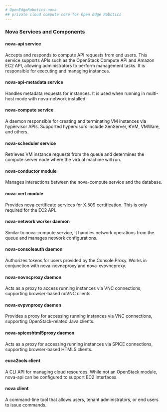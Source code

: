```yaml
---
# OpenEdgeRobotics-nova
## private cloud compute core for Open Edge Robotics
---
```

### Nova Services and Components

#### nova-api service
Accepts and responds to compute API requests from end users. This service supports APIs such as the OpenStack Compute API and Amazon EC2 API, allowing administrators to perform management tasks. It is responsible for executing and managing instances.

#### nova-api-metadata service
Handles metadata requests for instances. It is used when running in multi-host mode with nova-network installed.

#### nova-compute service
A daemon responsible for creating and terminating VM instances via hypervisor APIs. Supported hypervisors include XenServer, KVM, VMWare, and others.

#### nova-scheduler service
Retrieves VM instance requests from the queue and determines the compute server node where the virtual machine will run.

#### nova-conductor module
Manages interactions between the nova-compute service and the database.

#### nova-cert module
Provides nova certificate services for X.509 certification. This is only required for the EC2 API.

#### nova-network worker daemon
Similar to nova-compute service, it handles network operations from the queue and manages network configurations.

#### nova-consoleauth daemon
Authorizes tokens for users provided by the Console Proxy. Works in conjunction with nova-novncproxy and nova-xvpvncproxy.

#### nova-novncproxy daemon
Acts as a proxy to access running instances via VNC connections, supporting browser-based noVNC clients.

#### nova-xvpvnproxy daemon
Provides a proxy for accessing running instances via VNC connections, supporting OpenStack-related Java clients.

#### nova-spiceshtml5proxy daemon
Acts as a proxy for accessing running instances via SPICE connections, supporting browser-based HTML5 clients.

#### euca2ools client
A CLI API for managing cloud resources. While not an OpenStack module, nova-api can be configured to support EC2 interfaces.

#### nova client
A command-line tool that allows users, tenant administrators, or end users to issue commands.
